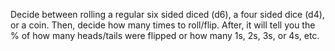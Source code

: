 Decide between rolling a regular six sided diced (d6), a four sided dice (d4), or a coin. Then, decide how many times to roll/flip. After, it will tell you the % of how many heads/tails were flipped or how many 1s, 2s, 3s, or 4s, etc.
